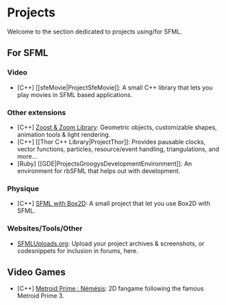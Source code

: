 # Projects

Welcome to the section dedicated to projects using/for SFML.

## For SFML

### Video
* [C++] [[sfeMovie|ProjectSfeMovie]]: A small C++ library that lets you play movies in SFML based applications.

### Other extensions
* [C++] [Zoost & Zoom Library](https://github.com/LaurentGomila/SFML/wiki/%5BC--%5D-Zoost-&-Zoom:-An-easy-way-to-create-and-handle-geometric-objects,-animate-and-use-them-for-better-graphics): Geometric objects, customizable shapes, animation tools & light rendering.
* [C++] [[Thor C++ Library|ProjectThor]]: Provides pausable clocks, vector functions, particles, resource/event handling, triangulations, and more...
* [Ruby] [[GDE|ProjectsGroogysDevelopmentEnvironment]]: An environment for rbSFML that helps out with development.

### Physique
* [C++] [SFML with Box2D](https://github.com/Krozark/SFML2---Box2D): A small project that let you use Box2D with SFML.

### Websites/Tools/Other

* [SFMLUploads.org](http://www.sfmluploads.org): Upload your project archives & screenshots, or codesnippets for inclusion in forums, here.

## Video Games

* [C++] [Metroid Prime : Némésis](http://metroidprime4.xooit.fr/index.php): 2D fangame following the famous Metroid Prime 3.